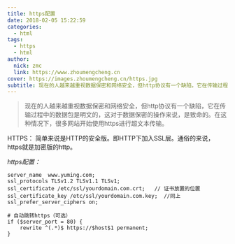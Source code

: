 ```yaml
---
title: https配置
date: 2018-02-05 15:22:59
categories:
  - html
tags:
  - https
  - html
author:
  nick: zmc
  link: https://www.zhoumengcheng.cn
cover: https://images.zhoumengcheng.cn/https.jpg
subtitle: 现在的人越来越重视数据保密和网络安全，但http协议有一个缺陷，它在传输过程中的数据包是明文的，这对于数据保密的操作来说，是致命的
---
```


> 现在的人越来越重视数据保密和网络安全，但http协议有一个缺陷，它在传输过程中的数据包是明文的，这对于数据保密的操作来说，是致命的。在这种情况下，很多网站开始使用https进行超文本传输。

HTTPS： 简单来说是HTTP的安全版。即HTTP下加入SSL层。通俗的来说，https就是加密版的http。

*https配置：*
```
server_name  www.yuming.com;
ssl_protocols TLSv1.2 TLSv1.1 TLSv1;
ssl_certificate /etc/ssl/yourdomain.com.crt;   // 证书放置的位置
ssl_certificate_key /etc/ssl/yourdomain.com.key;  //同上
ssl_prefer_server_ciphers on;

# 自动跳转https（可选）
if ($server_port = 80) {
    rewrite ^(.*)$ https://$host$1 permanent;
}

```

